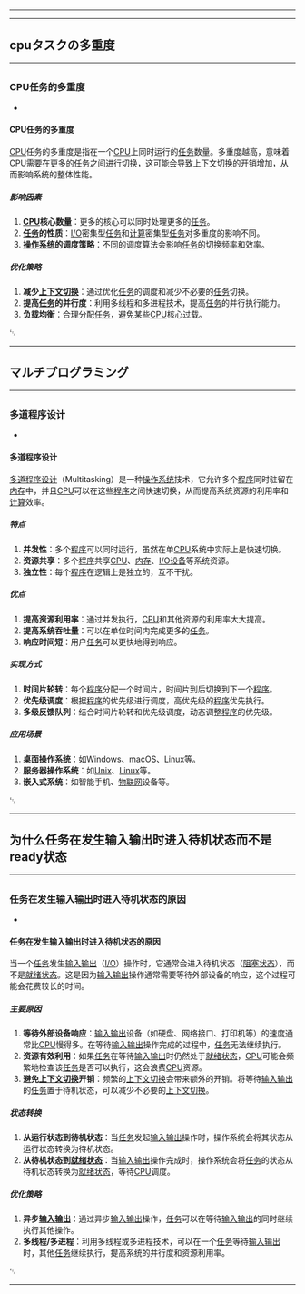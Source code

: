 # 
___
___
## cpuタスクの多重度
___
## 
### CPU任务的多重度
- 

#### CPU任务的多重度

[CPU](https://zh.wikipedia.org/wiki/CPU)任务的多重度是指在一个[CPU](https://zh.wikipedia.org/wiki/CPU)上同时运行的[任务](https://zh.wikipedia.org/wiki/任务)数量。多重度越高，意味着[CPU](https://zh.wikipedia.org/wiki/CPU)需要在更多的[任务](https://zh.wikipedia.org/wiki/任务)之间进行切换，这可能会导致[上下文切换](https://zh.wikipedia.org/wiki/上下文切换)的开销增加，从而影响系统的整体性能。

##### 影响因素

1. **[CPU](https://zh.wikipedia.org/wiki/CPU)核心数量**：更多的核心可以同时处理更多的[任务](https://zh.wikipedia.org/wiki/任务)。
2. **[任务](https://zh.wikipedia.org/wiki/任务)的性质**：[I/O](https://zh.wikipedia.org/wiki/I/O)密集型[任务](https://zh.wikipedia.org/wiki/任务)和[计算](https://zh.wikipedia.org/wiki/计算)密集型[任务](https://zh.wikipedia.org/wiki/任务)对多重度的影响不同。
3. **[操作系统](https://zh.wikipedia.org/wiki/操作系统)的调度策略**：不同的调度算法会影响[任务](https://zh.wikipedia.org/wiki/任务)的切换频率和效率。

##### 优化策略

1. **减少[上下文切换](https://zh.wikipedia.org/wiki/上下文切换)**：通过优化[任务](https://zh.wikipedia.org/wiki/任务)的调度和减少不必要的[任务](https://zh.wikipedia.org/wiki/任务)切换。
2. **提高[任务](https://zh.wikipedia.org/wiki/任务)的并行度**：利用多线程和多进程技术，提高[任务](https://zh.wikipedia.org/wiki/任务)的并行执行能力。
3. **负载均衡**：合理分配[任务](https://zh.wikipedia.org/wiki/任务)，避免某些[CPU](https://zh.wikipedia.org/wiki/CPU)核心过载。

␃
___
## マルチプログラミング
___
## 
### 多道程序设计
- 

#### 多道程序设计

[多道程序设计](https://zh.wikipedia.org/wiki/多道程序设计)（Multitasking）是一种[操作系统](https://zh.wikipedia.org/wiki/操作系统)技术，它允许多个[程序](https://zh.wikipedia.org/wiki/程序)同时驻留在[内存](https://zh.wikipedia.org/wiki/内存)中，并且[CPU](https://zh.wikipedia.org/wiki/CPU)可以在这些[程序](https://zh.wikipedia.org/wiki/程序)之间快速切换，从而提高系统资源的利用率和[计算](https://zh.wikipedia.org/wiki/计算)效率。

##### 特点

1. **并发性**：多个[程序](https://zh.wikipedia.org/wiki/程序)可以同时运行，虽然在单[CPU](https://zh.wikipedia.org/wiki/CPU)系统中实际上是快速切换。
2. **资源共享**：多个[程序](https://zh.wikipedia.org/wiki/程序)共享[CPU](https://zh.wikipedia.org/wiki/CPU)、[内存](https://zh.wikipedia.org/wiki/内存)、[I/O设备](https://zh.wikipedia.org/wiki/I/O设备)等系统资源。
3. **独立性**：每个[程序](https://zh.wikipedia.org/wiki/程序)在逻辑上是独立的，互不干扰。

##### 优点

1. **提高资源利用率**：通过并发执行，[CPU](https://zh.wikipedia.org/wiki/CPU)和其他资源的利用率大大提高。
2. **提高系统吞吐量**：可以在单位时间内完成更多的[任务](https://zh.wikipedia.org/wiki/任务)。
3. **响应时间短**：用户[任务](https://zh.wikipedia.org/wiki/任务)可以更快地得到响应。

##### 实现方式

1. **时间片轮转**：每个[程序](https://zh.wikipedia.org/wiki/程序)分配一个时间片，时间片到后切换到下一个[程序](https://zh.wikipedia.org/wiki/程序)。
2. **优先级调度**：根据[程序](https://zh.wikipedia.org/wiki/程序)的优先级进行调度，高优先级的[程序](https://zh.wikipedia.org/wiki/程序)优先执行。
3. **多级反馈队列**：结合时间片轮转和优先级调度，动态调整[程序](https://zh.wikipedia.org/wiki/程序)的优先级。

##### 应用场景

1. **桌面操作系统**：如[Windows](https://zh.wikipedia.org/wiki/Windows)、[macOS](https://zh.wikipedia.org/wiki/macOS)、[Linux](https://zh.wikipedia.org/wiki/Linux)等。
2. **服务器操作系统**：如[Unix](https://zh.wikipedia.org/wiki/Unix)、[Linux](https://zh.wikipedia.org/wiki/Linux)等。
3. **嵌入式系统**：如智能手机、[物联网](https://zh.wikipedia.org/wiki/物联网)设备等。

␃
___
## 为什么任务在发生输入输出时进入待机状态而不是ready状态
___
## 
### 任务在发生输入输出时进入待机状态的原因
- 

#### 任务在发生输入输出时进入待机状态的原因

当一个[任务](https://zh.wikipedia.org/wiki/任务)发生[输入输出](https://zh.wikipedia.org/wiki/输入输出)（[I/O](https://zh.wikipedia.org/wiki/I/O)）操作时，它通常会进入待机状态（[阻塞状态](https://zh.wikipedia.org/wiki/阻塞状态)），而不是[就绪状态](https://zh.wikipedia.org/wiki/就绪状态)。这是因为[输入输出](https://zh.wikipedia.org/wiki/输入输出)操作通常需要等待外部设备的响应，这个过程可能会花费较长的时间。

##### 主要原因

1. **等待外部设备响应**：[输入输出](https://zh.wikipedia.org/wiki/输入输出)设备（如硬盘、网络接口、打印机等）的速度通常比[CPU](https://zh.wikipedia.org/wiki/CPU)慢得多。在等待[输入输出](https://zh.wikipedia.org/wiki/输入输出)操作完成的过程中，[任务](https://zh.wikipedia.org/wiki/任务)无法继续执行。
2. **资源有效利用**：如果[任务](https://zh.wikipedia.org/wiki/任务)在等待[输入输出](https://zh.wikipedia.org/wiki/输入输出)时仍然处于[就绪状态](https://zh.wikipedia.org/wiki/就绪状态)，[CPU](https://zh.wikipedia.org/wiki/CPU)可能会频繁地检查该[任务](https://zh.wikipedia.org/wiki/任务)是否可以执行，这会浪费[CPU](https://zh.wikipedia.org/wiki/CPU)资源。
3. **避免[上下文切换](https://zh.wikipedia.org/wiki/上下文切换)开销**：频繁的[上下文切换](https://zh.wikipedia.org/wiki/上下文切换)会带来额外的开销。将等待[输入输出](https://zh.wikipedia.org/wiki/输入输出)的[任务](https://zh.wikipedia.org/wiki/任务)置于待机状态，可以减少不必要的[上下文切换](https://zh.wikipedia.org/wiki/上下文切换)。

##### 状态转换

1. **从运行状态到待机状态**：当[任务](https://zh.wikipedia.org/wiki/任务)发起[输入输出](https://zh.wikipedia.org/wiki/输入输出)操作时，操作系统会将其状态从运行状态转换为待机状态。
2. **从待机状态到[就绪状态](https://zh.wikipedia.org/wiki/就绪状态)**：当[输入输出](https://zh.wikipedia.org/wiki/输入输出)操作完成时，操作系统会将[任务](https://zh.wikipedia.org/wiki/任务)的状态从待机状态转换为[就绪状态](https://zh.wikipedia.org/wiki/就绪状态)，等待[CPU](https://zh.wikipedia.org/wiki/CPU)调度。

##### 优化策略

1. **异步[输入输出](https://zh.wikipedia.org/wiki/输入输出)**：通过异步[输入输出](https://zh.wikipedia.org/wiki/输入输出)操作，[任务](https://zh.wikipedia.org/wiki/任务)可以在等待[输入输出](https://zh.wikipedia.org/wiki/输入输出)的同时继续执行其他操作。
2. **多线程/多进程**：利用多线程或多进程技术，可以在一个[任务](https://zh.wikipedia.org/wiki/任务)等待[输入输出](https://zh.wikipedia.org/wiki/输入输出)时，其他[任务](https://zh.wikipedia.org/wiki/任务)继续执行，提高系统的并行度和资源利用率。

␃
___
